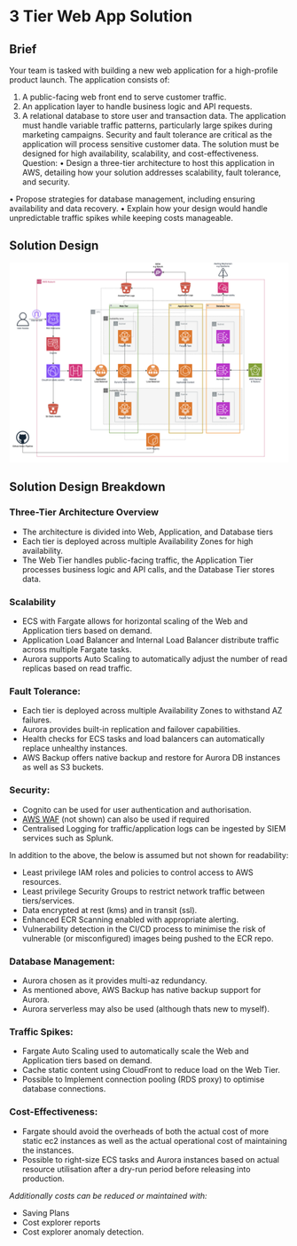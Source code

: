# 3 Tier Web App Solution
## Brief

Your team is tasked with building a new web application for a high-profile product launch. The
application consists of:
1. A public-facing web front end to serve customer traffic.
2. An application layer to handle business logic and API requests.
3. A relational database to store user and transaction data.
The application must handle variable traffic patterns, particularly large spikes during marketing
campaigns. Security and fault tolerance are critical as the application will process sensitive
customer data. The solution must be designed for high availability, scalability, and
cost-effectiveness.
Question:
• Design a three-tier architecture to host this application in AWS, detailing how your
solution addresses scalability, fault tolerance, and security.

• Propose strategies for database management, including ensuring availability and data
recovery.
• Explain how your design would handle unpredictable traffic spikes while keeping costs
manageable.

## Solution Design
![Solution Design](assets/solution.png)

## Solution Design Breakdown

### Three-Tier Architecture Overview

- The architecture is divided into Web, Application, and Database tiers
- Each tier is deployed across multiple Availability Zones for high availability.
- The Web Tier handles public-facing traffic, the Application Tier processes business logic and API calls, and the Database Tier stores data.

### Scalability

- ECS with Fargate allows for horizontal scaling of the Web and Application tiers based on demand.
- Application Load Balancer and Internal Load Balancer distribute traffic across multiple Fargate tasks.
- Aurora supports Auto Scaling to automatically adjust the number of read replicas based on read traffic.

### Fault Tolerance:

- Each tier is deployed across multiple Availability Zones to withstand AZ failures.
- Aurora provides built-in replication and failover capabilities.
- Health checks for ECS tasks and load balancers can automatically replace unhealthy instances.
- AWS Backup offers native backup and restore for Aurora DB instances as well as S3 buckets.

### Security:

- Cognito can be used for user authentication and authorisation.
- [AWS WAF](https://aws.amazon.com/waf/) (not shown) can also be used if required
- Centralised Logging for traffic/application logs can be ingested by SIEM services such as Splunk.

In addition to the above, the below is assumed but not shown for readability:

- Least privilege IAM roles and policies to control access to AWS resources.
- Least privilege Security Groups to restrict network traffic between tiers/services.
- Data encrypted at rest (kms) and in transit (ssl).
- Enhanced ECR Scanning enabled with appropriate alerting.
- Vulnerability detection in the CI/CD process to minimise the risk of vulnerable (or misconfigured) images being pushed to the ECR repo.

### Database Management:

- Aurora chosen as it provides multi-az redundancy.
- As mentioned above, AWS Backup has native backup support for Aurora.
- Aurora serverless may also be used (although thats new to myself).

### Traffic Spikes:

- Fargate Auto Scaling used to automatically scale the Web and Application tiers based on demand.
- Cache static content using CloudFront to reduce load on the Web Tier.
- Possible to Implement connection pooling (RDS proxy) to optimise database connections.

### Cost-Effectiveness:

- Fargate should avoid the overheads of both the actual cost of more static ec2 instances as well as the actual operational cost of maintaining the instances.
- Possible to right-size ECS tasks and Aurora instances based on actual resource utilisation after a dry-run period before releasing into production.

_Additionally costs can be reduced or maintained with:_
- Saving Plans
- Cost explorer reports
- Cost explorer anomaly detection.





